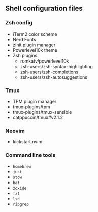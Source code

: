 ## Shell configuration files

### Zsh config

- iTerm2 color scheme
- Nerd Fonts
- zinit plugin manager
- Powerlevel10k theme
- Zsh plugins
  - romkatv/powerlevel10k
  - zsh-users/zsh-syntax-highlighting
  - zsh-users/zsh-completions
  - zsh-users/zsh-autosuggestions

### Tmux

- TPM plugin manager
- tmux-plugins/tpm
- tmux-plugins/tmux-sensible
- catppuccin/tmux#v2.1.2

### Neovim

- kickstart.nvim


### Command line tools

- `homebrew`
- `just`
- `stow`
- `bat`
- `zoxide`
- `fzf`
- `lsd`
- `ripgrep`
